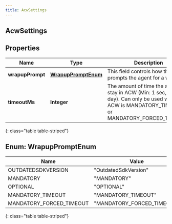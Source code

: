 ```yaml
---
title: AcwSettings
---
```

## AcwSettings


## Properties

| Name | Type | Description | Notes |
| ------------ | ------------- | ------------- | ------------- |
| **wrapupPrompt** | [**WrapupPromptEnum**](#WrapupPromptEnum) | This field controls how the UI prompts the agent for a wrapup. |  [optional] |
| **timeoutMs** | **Integer** | The amount of time the agent can stay in ACW (Min: 1 sec, Max: 1 day).  Can only be used when ACW is MANDATORY_TIMEOUT or MANDATORY_FORCED_TIMEOUT. |  [optional] |
{: class="table table-striped"}


<a name="WrapupPromptEnum"></a>

## Enum: WrapupPromptEnum

| Name | Value |
| ---- | ----- |
| OUTDATEDSDKVERSION | &quot;OutdatedSdkVersion&quot; |
| MANDATORY | &quot;MANDATORY&quot; |
| OPTIONAL | &quot;OPTIONAL&quot; |
| MANDATORY_TIMEOUT | &quot;MANDATORY_TIMEOUT&quot; |
| MANDATORY_FORCED_TIMEOUT | &quot;MANDATORY_FORCED_TIMEOUT&quot; |
{: class="table table-striped"}


